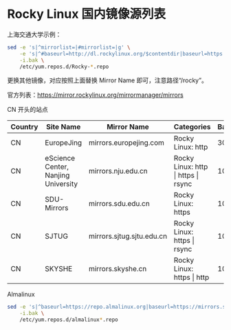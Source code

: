 # Rocky Linux 国内镜像源列表

上海交通大学示例：

```bash
sed -e 's|^mirrorlist=|#mirrorlist=|g' \
    -e 's|^#baseurl=http://dl.rockylinux.org/$contentdir|baseurl=https://mirrors.sjtug.sjtu.edu.cn/rocky|g' \
    -i.bak \
    /etc/yum.repos.d/Rocky-*.repo
```

更换其他镜像，对应按照上面替换 Mirror Name 即可，注意路径“/rocky”。

官方列表：https://mirror.rockylinux.org/mirrormanager/mirrors

CN 开头的站点

| Country | Site Name                           | Mirror Name               | Categories                          | Bandwidth | Internet2 |
| ------- | ----------------------------------- | ------------------------- | ----------------------------------- | --------- | --------- |
| CN      | EuropeJing                          | mirrors.europejing.com    | Rocky Linux: http                   | 300       | No        |
| CN      | eScience Center, Nanjing University | mirrors.nju.edu.cn        | Rocky Linux: http \| https \| rsync | 10000     | No        |
| CN      | SDU-Mirrors                         | mirrors.sdu.edu.cn        | Rocky Linux: https                  | 1000      | No        |
| CN      | SJTUG                               | mirrors.sjtug.sjtu.edu.cn | Rocky Linux: https \| rsync         | 1000      | No        |
| CN      | SKYSHE                              | mirrors.skyshe.cn         | Rocky Linux: https \| http          | 1000      | Yes       |

Almalinux

```bash
sed -e 's|^baseurl=https://repo.almalinux.org|baseurl=https://mirrors.sjtug.sjtu.edu.cn|g' \
    -i.bak \
    /etc/yum.repos.d/almalinux*.repo
```

